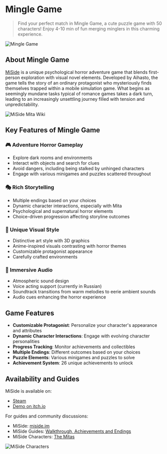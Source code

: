 # Mingle Game

> Find your perfect match in Mingle Game, a cute puzzle game with 50 characters! Enjoy 4-10 min of fun merging minglers in this charming experience. 

![Mingle Game](https://miside.im/assets/miside-guide.jpeg)

## About Mingle Game

[MiSide](https://miside.im) is a unique psychological horror adventure game that blends first-person exploration with visual novel elements. Developed by Aihasto, the game tells the story of an ordinary protagonist who mysteriously finds themselves trapped within a mobile simulation game. What begins as seemingly mundane tasks typical of romance games takes a dark turn, leading to an increasingly unsettling journey filled with tension and unpredictability.

![MiSide Mita Wiki](https://miside.im/assets/mita-wiki.jpeg)

## Key Features of Mingle Game

### 🎮 Adventure Horror Gameplay
- Explore dark rooms and environments
- Interact with objects and search for clues
- Avoid dangers, including being stalked by unhinged characters
- Engage with various minigames and puzzles scattered throughout

### 🎭 Rich Storytelling
- Multiple endings based on your choices
- Dynamic character interactions, especially with Mita
- Psychological and supernatural horror elements
- Choice-driven progression affecting storyline outcomes

### 🎨 Unique Visual Style
- Distinctive art style with 3D graphics
- Anime-inspired visuals contrasting with horror themes
- Customizable protagonist appearance
- Carefully crafted environments

### 🎵 Immersive Audio
- Atmospheric sound design
- Voice acting support (currently in Russian)
- Soundtrack transitions from warm melodies to eerie ambient sounds
- Audio cues enhancing the horror experience

## Game Features

- **Customizable Protagonist**: Personalize your character's appearance and attributes
- **Dynamic Character Interactions**: Engage with evolving character personalities
- **Progress Tracking**: Monitor achievements and collectibles
- **Multiple Endings**: Different outcomes based on your choices
- **Puzzle Elements**: Various minigames and puzzles to solve
- **Achievement System**: 26 unique achievements to unlock

## Availability and Guides

MiSide is available on:
- [Steam](https://store.steampowered.com/app/2527500/MiSide/)
- [Demo on itch.io](https://aihasto.itch.io/miside)

For guides and community discussions:
- MiSide: [miside.im](https://miside.im)
- MiSide Guides: [Walkthrough, Achievements and Endings](https://miside.im/blogentry/)
- MiSide Characters: [The Mitas](https://miside.im/mita-miside-wiki/)

![MiSide Characters](https://miside.im/assets/mitas-pic.jpeg)
